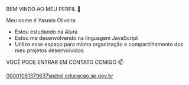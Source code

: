 BEM VINDO AO MEU PERFIL 💙
 
 Meu nome é Yasmin Oliveira

- Estou estudando na Alura
- Estou me desenvolvendo na linguagem JavaScript
- Utilizo esse espaço para minha organização e compartilhamento dos meu projetos desenvolvidos

VOCÊ PODE ENTRAR EM CONTATO COMIGO 📫

00001081379637sp@al.educacao.sp.gov.br 
